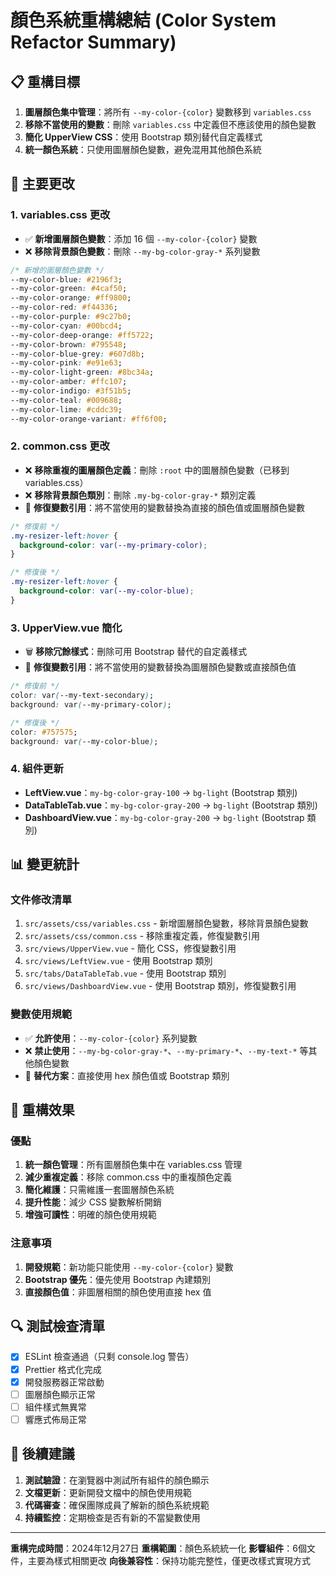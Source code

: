 # 顏色系統重構總結 (Color System Refactor Summary)

## 📋 重構目標

1. **圖層顏色集中管理**：將所有 `--my-color-{color}` 變數移到 `variables.css`
2. **移除不當使用的變數**：刪除 `variables.css` 中定義但不應該使用的顏色變數
3. **簡化 UpperView CSS**：使用 Bootstrap 類別替代自定義樣式
4. **統一顏色系統**：只使用圖層顏色變數，避免混用其他顏色系統

## 🔧 主要更改

### 1. variables.css 更改
- ✅ **新增圖層顏色變數**：添加 16 個 `--my-color-{color}` 變數
- ❌ **移除背景顏色變數**：刪除 `--my-bg-color-gray-*` 系列變數

```css
/* 新增的圖層顏色變數 */
--my-color-blue: #2196f3;
--my-color-green: #4caf50;
--my-color-orange: #ff9800;
--my-color-red: #f44336;
--my-color-purple: #9c27b0;
--my-color-cyan: #00bcd4;
--my-color-deep-orange: #ff5722;
--my-color-brown: #795548;
--my-color-blue-grey: #607d8b;
--my-color-pink: #e91e63;
--my-color-light-green: #8bc34a;
--my-color-amber: #ffc107;
--my-color-indigo: #3f51b5;
--my-color-teal: #009688;
--my-color-lime: #cddc39;
--my-color-orange-variant: #ff6f00;
```

### 2. common.css 更改
- ❌ **移除重複的圖層顏色定義**：刪除 `:root` 中的圖層顏色變數（已移到 variables.css）
- ❌ **移除背景顏色類別**：刪除 `.my-bg-color-gray-*` 類別定義
- 🔄 **修復變數引用**：將不當使用的變數替換為直接的顏色值或圖層顏色變數

```css
/* 修復前 */
.my-resizer-left:hover {
  background-color: var(--my-primary-color);
}

/* 修復後 */
.my-resizer-left:hover {
  background-color: var(--my-color-blue);
}
```

### 3. UpperView.vue 簡化
- 🗑️ **移除冗餘樣式**：刪除可用 Bootstrap 替代的自定義樣式
- 🔄 **修復變數引用**：將不當使用的變數替換為圖層顏色變數或直接顏色值

```css
/* 修復前 */
color: var(--my-text-secondary);
background: var(--my-primary-color);

/* 修復後 */
color: #757575;
background: var(--my-color-blue);
```

### 4. 組件更新
- **LeftView.vue**：`my-bg-color-gray-100` → `bg-light` (Bootstrap 類別)
- **DataTableTab.vue**：`my-bg-color-gray-200` → `bg-light` (Bootstrap 類別)
- **DashboardView.vue**：`my-bg-color-gray-200` → `bg-light` (Bootstrap 類別)

## 📊 變更統計

### 文件修改清單
1. `src/assets/css/variables.css` - 新增圖層顏色變數，移除背景顏色變數
2. `src/assets/css/common.css` - 移除重複定義，修復變數引用
3. `src/views/UpperView.vue` - 簡化 CSS，修復變數引用
4. `src/views/LeftView.vue` - 使用 Bootstrap 類別
5. `src/tabs/DataTableTab.vue` - 使用 Bootstrap 類別
6. `src/views/DashboardView.vue` - 使用 Bootstrap 類別，修復變數引用

### 變數使用規範
- ✅ **允許使用**：`--my-color-{color}` 系列變數
- ❌ **禁止使用**：`--my-bg-color-gray-*`、`--my-primary-*`、`--my-text-*` 等其他顏色變數
- 🔄 **替代方案**：直接使用 hex 顏色值或 Bootstrap 類別

## 🎯 重構效果

### 優點
1. **統一顏色管理**：所有圖層顏色集中在 variables.css 管理
2. **減少重複定義**：移除 common.css 中的重複顏色定義
3. **簡化維護**：只需維護一套圖層顏色系統
4. **提升性能**：減少 CSS 變數解析開銷
5. **增強可讀性**：明確的顏色使用規範

### 注意事項
1. **開發規範**：新功能只能使用 `--my-color-{color}` 變數
2. **Bootstrap 優先**：優先使用 Bootstrap 內建類別
3. **直接顏色值**：非圖層相關的顏色使用直接 hex 值

## 🔍 測試檢查清單

- [x] ESLint 檢查通過（只剩 console.log 警告）
- [x] Prettier 格式化完成
- [x] 開發服務器正常啟動
- [ ] 圖層顏色顯示正常
- [ ] 組件樣式無異常
- [ ] 響應式佈局正常

## 📝 後續建議

1. **測試驗證**：在瀏覽器中測試所有組件的顏色顯示
2. **文檔更新**：更新開發文檔中的顏色使用規範
3. **代碼審查**：確保團隊成員了解新的顏色系統規範
4. **持續監控**：定期檢查是否有新的不當變數使用

---

**重構完成時間**：2024年12月27日
**重構範圍**：顏色系統統一化
**影響組件**：6個文件，主要為樣式相關更改
**向後兼容性**：保持功能完整性，僅更改樣式實現方式
